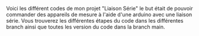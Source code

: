 Voici les différent codes de mon projet "Liaison Série" le but était de pouvoir commander des appareils de mesure à l'aide d'une arduino avec une liaison série.
Vous trouverez les différentes étapes du code dans les différentes branch ainsi que toutes les version du code dans la branch main.
